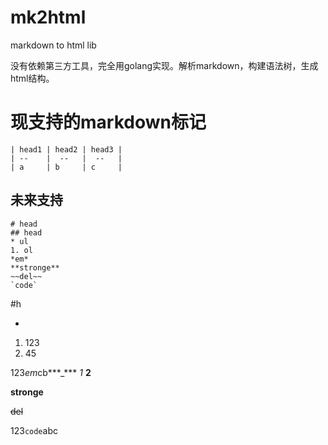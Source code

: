 # mk2html
markdown to html lib

没有依赖第三方工具，完全用golang实现。解析markdown，构建语法树，生成html结构。

# 现支持的markdown标记
```表格
| head1 | head2 | head3 |
| --    |  --   |  --   |
| a     | b     | c     |
```


## 未来支持
```
# head
## head
* ul
1. ol
*em*
**stronge**
~~del~~
`code`

```

#h

*
1. 123
2. 45

123*em*cb***_*** *1* **2** 

**stronge**

~~del~~

123`code`abc

